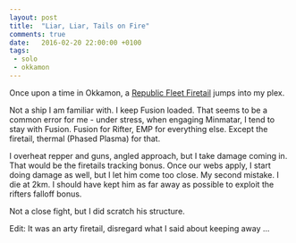 ```yaml
---
layout: post
title:  "Liar, Liar, Tails on Fire"
comments: true
date:   2016-02-20 22:00:00 +0100
tags: 
 - solo 
 - okkamon
---
```

Once upon a time in Okkamon, a [Republic Fleet Firetail](https://zkillboard.com/kill/52150534/) jumps into my plex.

Not a ship I am familiar with. I keep Fusion loaded.  That seems to be a common error for me - under stress, when engaging Minmatar, I tend to stay with Fusion.  Fusion for Rifter, EMP for everything else.  Except the firetail, thermal (Phased Plasma) for that.

I overheat repper and guns, angled approach, but I take damage coming in.  That would be the firetails tracking bonus. Once our webs apply, I start doing damage as well, but I let him come too close. My second mistake.  I die at 2km.  I should have kept him as far away as possible to exploit the rifters falloff bonus.

Not a close fight, but I did scratch his structure.

Edit:  It was an arty firetail, disregard what I said about keeping away ...
